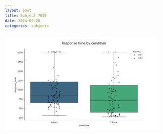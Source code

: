 ```yaml
---
layout: post
title: Subject 7019
date: 2024-09-28
categories: subjects
---
```


![](data/7019/run-1/7019_ATS_rt.png)
